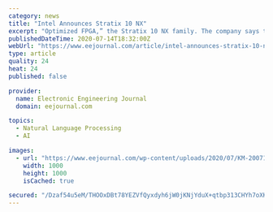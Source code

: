```yaml
---
category: news
title: "Intel Announces Stratix 10 NX"
excerpt: "Optimized FPGA,” the Stratix 10 NX family. The company says these FPGAs “will offer customers customizable, reconfigurable and scalable AI"
publishedDateTime: 2020-07-14T18:32:00Z
webUrl: "https://www.eejournal.com/article/intel-announces-stratix-10-nx/"
type: article
quality: 24
heat: 24
published: false

provider:
  name: Electronic Engineering Journal
  domain: eejournal.com

topics:
  - Natural Language Processing
  - AI

images:
  - url: "https://www.eejournal.com/wp-content/uploads/2020/07/KM-200714.png"
    width: 1000
    height: 1000
    isCached: true

secured: "/Dzaf54u5eM/THOOxDBt78YEZVfQyxdyh6jW0jKNjYduX+qtbp313CHYh7oXKAMevqhXqUR4WCLkosFERLLNPJQr5e1LU9a1BCyxFvp/q3RRt3FRJqpieAmFxVu/1joXkaBN2AQSNzMtfV/+yR5s1IVHcBYAMe0/++cHL/uTKNEOp/dqI+vXBunLG0KkR6hkAaerUatPKoG0UsrdyaAYq/fsbRaEGio7u5Ag5RnSRQnFprzpUR2HHzcK8Iji/8CehdjQBpQP/Aqey3iILabsov93VNwJO5fXqXnp7HbhkqSmAw/BpwU1AUlyhiUTZOh0dWh5AOxy/DMyQxTl/v2Thg==;xRqi5wf5hXUDwMwk+803yw=="
---
```


